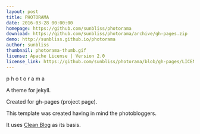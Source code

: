 ```yaml
---
layout: post
title: PHOTORAMA
date: 2016-03-28 00:00:00
homepage: https://github.com/sunbliss/photorama
download: https://github.com/sunbliss/photorama/archive/gh-pages.zip
demo: http://sunbliss.github.io/photorama
author: sunbliss
thumbnail: photorama-thumb.gif
license: Apache License | Version 2.0
license_link: https://github.com/sunbliss/photorama/blob/gh-pages/LICENSE
---
```


p h o t o r a m a

A theme for jekyll.

Created for gh-pages (project page).

This template was created having in mind the photobloggers.

It uses [Clean Blog](https://github.com/BlackrockDigital/startbootstrap-clean-blog-jekyll "Clean Blog") as its basis.


